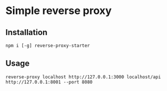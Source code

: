 # Simple reverse proxy

## Installation

`npm i [-g] reverse-proxy-starter`

## Usage

```shell
reverse-proxy localhost http://127.0.0.1:3000 localhost/api http://127.0.0.1:8001 --port 8080
```
